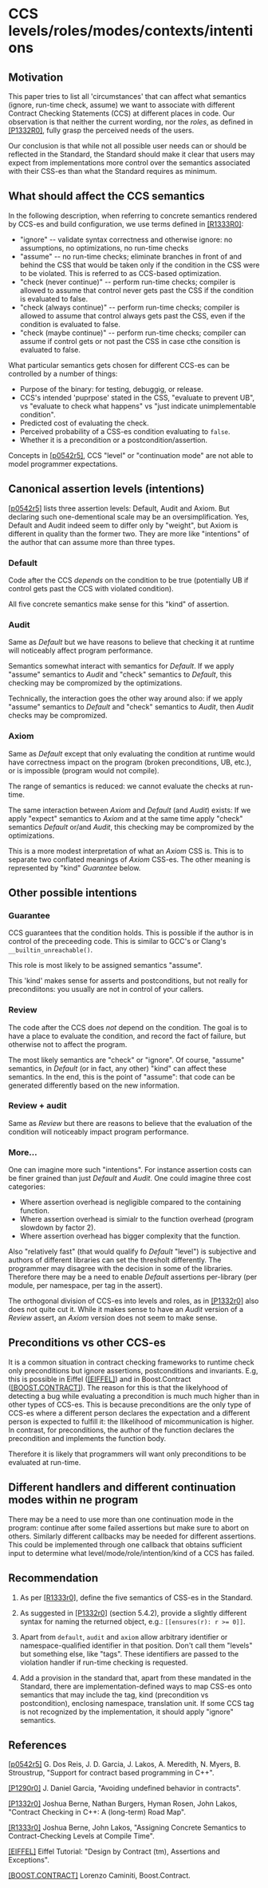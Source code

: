 CCS levels/roles/modes/contexts/intentions
==========================================

Motivation
----------

This paper tries to list all 'circumstances' that can affect what semantics (ignore, run-time check, assume) we want to
associate with different Contract Checking Statements (CCS) at different places in code. Our observation is that neither the current wording, nor the *roles*, as defined in [[P1332R0]](http://www.open-std.org/jtc1/sc22/wg21/docs/papers/2018/p1332r0.txt),
fully grasp the perceived needs of the users.

Our conclusion is that while not all possible user needs can or should be reflected in the Standard, the Standard should make 
it clear that users may expect from implementations more control over the semantics associated with their CSS-es than what the 
Standard requires as minimum.


What should affect the CCS semantics
------------------------------------

In the following description, when referring to concrete semantics rendered by CCS-es and 
build configuration, we use terms defined in [[R1333R0]](http://www.open-std.org/jtc1/sc22/wg21/docs/papers/2018/p1333r0.txt):

* "ignore" -- validate syntax correctness and otherwise ignore: no assumptions, no optimizations, no run-time checks
* "assume" -- no run-time checks; eliminate branches in front of and behind the CSS that would be taken only if the condition in the CSS were to be violated. This is referred to as CCS-based optimization.
* "check (never continue)" -- perform run-time checks; compiler is allowed to assume that control never gets past the CSS if the condition is evaluated to false.
* "check (always continue)" -- perform run-time checks; compiler is allowed to assume that control always gets past the CSS, even if the condition is evaluated to false.
* "check (maybe continue)" -- perform run-time checks; compiler can assume if control gets or not past the CSS in case cthe consition is evaluated to false.

What particular semantics gets chosen for different CCS-es can be controlled by a number of things:
* Purpose of the binary: for testing, debuggig, or release.
* CCS's intended 'puprpose' stated in the CSS, "evaluate to prevent UB", vs "evaluate to check what happens" vs "just indicate unimplementable condition".
* Predicted cost of evaluating the check.
* Perceived probability of a CSS-es condition evaluating to `false`.
* Whether it is a precondition or a postcondition/assertion.

Concepts in [[p0542r5]](http://www.open-std.org/jtc1/sc22/wg21/docs/papers/2018/p0542r5.html), CCS "level" or "continuation mode" are not able to model programmer expectations.


Canonical assertion levels (intentions)
-----------------------------------

[[p0542r5]](http://www.open-std.org/jtc1/sc22/wg21/docs/papers/2018/p0542r5.html) lists three assertion levels: Default, Audit and Axiom. But declaring such one-dementional scale may be an oversimplification. Yes, Default and Audit indeed seem to differ only by "weight", but Axiom is different in quality than the former two. They are more like "intentions" of the author that can assume more than three types.


### Default

Code after the CCS *depends* on the condition to be true (potentially UB if control gets past the CCS with violated condition).

All five concrete semantics make sense for this "kind" of assertion.


### Audit

Same as *Default* but we have reasons to believe that checking it at runtime will noticeably affect program performance.

Semantics somewhat interact with semantics for *Default*. If we apply "assume" semantics to *Audit* and "check" semantics to *Default*, this checking may be compromized by the optimizations.

Technically, the interaction goes the other way around also: if we apply "assume" semantics to *Default* and "check" semantics to *Audit*, then *Audit* checks may be compromized.


### Axiom

Same as *Default* except that only evaluating the condition at runtime would have correctness impact on the program 
(broken preconditions, UB, etc.), or is impossible (program would not compile). 

The range of semantics is reduced: we cannot evaluate the checks at run-time.

The same interaction between *Axiom* and *Default* (and *Audit*) exists: If we apply "expect" semantics to *Axiom* and at the same time apply "check" semantics *Default* or/and *Audit*, this checking may be compromized by the optimizations.

This is a more modest interpretation of what an *Axiom* CSS is. This is to separate two conflated meanings of *Axiom* CSS-es. The other meaning is represented by "kind" *Guarantee* below.


Other possible intentions
--------------------


### Guarantee

CCS guarantees that the condition holds. This is possible if the author is in control of the preceeding code. This is similar to GCC's or Clang's `__builtin_unreachable()`.

This role is most likely to be assigned semantics "assume".

This 'kind' makes sense for asserts and postconditions, but not really for precondiitons: you usually are not in control of your callers.


### Review

The code after the CCS does *not* depend on the condition. The goal is to have a place to evaluate the condition, and record the fact of failure, but otherwise not to affect the program.

The most likely semantics are "check" or "ignore". Of course, "assume" semantics, in *Default* (or in fact, any other) "kind" can affect these semantics. In the end, this is the point of "assume": that code can be generated differently based on the new information.


### Review + audit

Same as *Review* but there are reasons to believe that the evaluation of the condition will noticeably impact program performance.


### More...

One can imagine more such "intentions". For instance assertion costs can be finer grained than just *Default* and *Audit*. One could imagine three cost categories:

* Where assertion overhead is negligible compared to the containing function.
* Where assertion overhead is simialr to the function overhead (program slowdown by factor 2).
* Where assertion overhead has bigger complexity that the function.

Also "relatively fast" (that would qualify fo *Default* "level") is subjective and authors of different libraries can set the thresholt differently. The programmer may disagree with the decision in some of the libraries. Therefore there may be a need to enable *Default* assertions per-library (per module, per namespace, per tag in the assert).

The orthogonal division of CCS-es into levels and roles, as in 
[[P1332r0]](http://www.open-std.org/jtc1/sc22/wg21/docs/papers/2018/p1332r0.txt) also does not quite cut it. While it makes sense to have an *Audit* version of a *Review* assert, an *Axiom* version does not seem to make sense.


Preconditions vs other CCS-es
-----------------------------

It is a common situation in contract checking frameworks to runtime check only preconditions but ignore assertions, postconditions and invariants. E.g, this is possible in Eiffel
([[EIFFEL]](https://www.eiffel.org/doc/eiffel/ET-_Design_by_Contract_%28tm%29%2C_Assertions_and_Exceptions)) and in Boost.Contract ([[BOOST.CONTRACT]](https://www.boost.org/doc/libs/1_69_0/libs/contract/doc/html/index.html)). The reason for this is that the likelyhood of detecting a bug while evaluating a precondition is much much higher than in other types of CCS-es. This is because preconditions are the only type of CCS-es where a different person declares the expectation and a different person is expected to fulfill it: the llikelihood of micommunication is higher. In contrast, for preconditions, the author of the function declares the precondition and implements the function body.

Therefore it is likely that programmers will want only preconditions to be evaluated at run-time.


Different handlers and different continuation modes within ne program
---------------------------------------------------------------------

There may be a need to use more than one continuation mode in the program: continue after some failed assertions but make sure to abort on others. Similarly different callbacks may be needed for different assertions. This could be implemented through one callback that obtains sufficient input to determine what level/mode/role/intention/kind of a CCS has failed.


Recommendation
--------------

1. As per [[R1333r0]](http://www.open-std.org/jtc1/sc22/wg21/docs/papers/2018/p1333r0.txt), define the five semantics of CSS-es in the Standard.

2. As suggested in [[P1332r0]](http://www.open-std.org/jtc1/sc22/wg21/docs/papers/2018/p1332r0.txt) (section 5.4.2), provide a slightly different syntax for naming the returned object, e.g.: `[[ensures(r): r >= 0]]`.

3. Apart from `default`, `audit` and `axiom` allow arbitrary identifier or namespace-qualified identifier in that position. Don't call them "levels" but something else, like "tags". These identifiers are passed to the violation handler if run-time checking is requested.

4. Add a provision in the standard that, apart from these mandated in the Standard, there are implementation-defined ways to map CSS-es onto semantics that may include the tag, kind (precondition vs postcondition), enclosing namespace, translation unit. If some CCS tag is not recognized by the implementation, it should apply "ignore" semantics. 


References
----------

[[p0542r5]](http://www.open-std.org/jtc1/sc22/wg21/docs/papers/2018/p0542r5.html) G. Dos Reis, J. D. Garcia, J. Lakos, A. Meredith, N. Myers, B. Stroustrup, "Support for contract based programming in C++".

[[P1290r0]](http://www.open-std.org/jtc1/sc22/wg21/docs/papers/2018/p1290r0.pdf) J. Daniel Garcia, "Avoiding undefined behavior in contracts".

[[P1332r0]](http://www.open-std.org/jtc1/sc22/wg21/docs/papers/2018/p1332r0.txt) Joshua Berne, Nathan Burgers, Hyman Rosen, John Lakos, "Contract Checking in C++: A (long-term) Road Map".

[[R1333r0]](http://www.open-std.org/jtc1/sc22/wg21/docs/papers/2018/p1333r0.txt) Joshua Berne, John Lakos, "Assigning Concrete Semantics to Contract-Checking Levels at Compile Time".

[[EIFFEL]](https://www.eiffel.org/doc/eiffel/ET-_Design_by_Contract_%28tm%29%2C_Assertions_and_Exceptions) Eiffel Tutorial: "Design by Contract (tm), Assertions and Exceptions".

[[BOOST.CONTRACT]](https://www.boost.org/doc/libs/1_69_0/libs/contract/doc/html/index.html) Lorenzo Caminiti, Boost.Contract.

